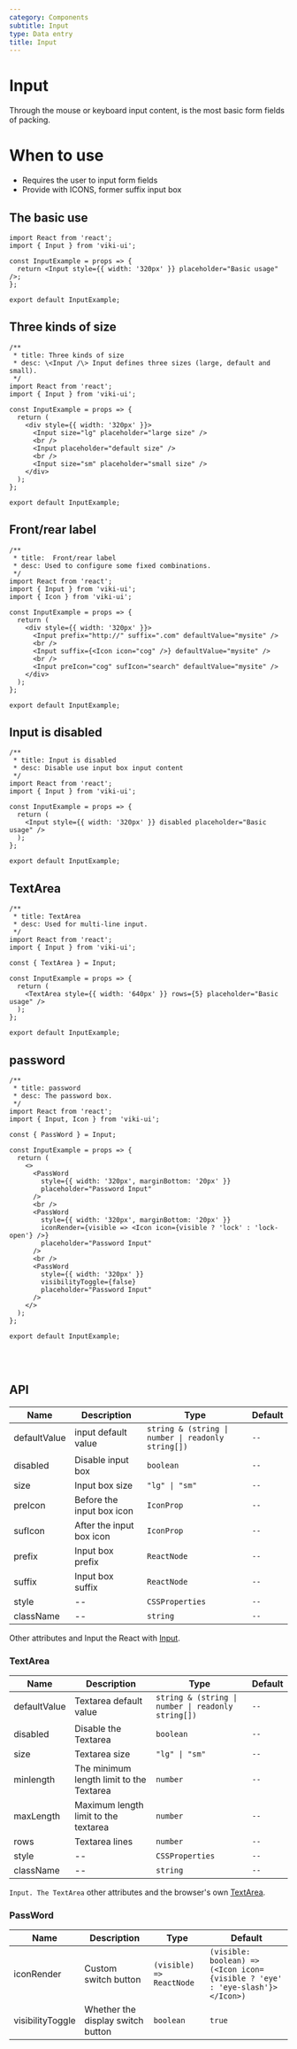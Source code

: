 ```yaml
---
category: Components
subtitle: Input
type: Data entry
title: Input
---
```


# Input

Through the mouse or keyboard input content, is the most basic form fields of packing.

# When to use

- Requires the user to input form fields
- Provide with ICONS, former suffix input box

## The basic use

```tsx
import React from 'react';
import { Input } from 'viki-ui';

const InputExample = props => {
  return <Input style={{ width: '320px' }} placeholder="Basic usage" />;
};

export default InputExample;
```

## Three kinds of size

```tsx
/**
 * title: Three kinds of size
 * desc: \<Input /\> Input defines three sizes (large, default and small).
 */
import React from 'react';
import { Input } from 'viki-ui';

const InputExample = props => {
  return (
    <div style={{ width: '320px' }}>
      <Input size="lg" placeholder="large size" />
      <br />
      <Input placeholder="default size" />
      <br />
      <Input size="sm" placeholder="small size" />
    </div>
  );
};

export default InputExample;
```

## Front/rear label

```tsx
/**
 * title:  Front/rear label
 * desc: Used to configure some fixed combinations.
 */
import React from 'react';
import { Input } from 'viki-ui';
import { Icon } from 'viki-ui';

const InputExample = props => {
  return (
    <div style={{ width: '320px' }}>
      <Input prefix="http://" suffix=".com" defaultValue="mysite" />
      <br />
      <Input suffix={<Icon icon="cog" />} defaultValue="mysite" />
      <br />
      <Input preIcon="cog" sufIcon="search" defaultValue="mysite" />
    </div>
  );
};

export default InputExample;
```

## Input is disabled

```tsx
/**
 * title: Input is disabled
 * desc: Disable use input box input content
 */
import React from 'react';
import { Input } from 'viki-ui';

const InputExample = props => {
  return (
    <Input style={{ width: '320px' }} disabled placeholder="Basic usage" />
  );
};

export default InputExample;
```

## TextArea

```tsx
/**
 * title: TextArea
 * desc: Used for multi-line input.
 */
import React from 'react';
import { Input } from 'viki-ui';

const { TextArea } = Input;

const InputExample = props => {
  return (
    <TextArea style={{ width: '640px' }} rows={5} placeholder="Basic usage" />
  );
};

export default InputExample;
```

## password

```tsx
/**
 * title: password
 * desc: The password box.
 */
import React from 'react';
import { Input, Icon } from 'viki-ui';

const { PassWord } = Input;

const InputExample = props => {
  return (
    <>
      <PassWord
        style={{ width: '320px', marginBottom: '20px' }}
        placeholder="Password Input"
      />
      <br />
      <PassWord
        style={{ width: '320px', marginBottom: '20px' }}
        iconRender={visible => <Icon icon={visible ? 'lock' : 'lock-open'} />}
        placeholder="Password Input"
      />
      <br />
      <PassWord
        style={{ width: '320px' }}
        visibilityToggle={false}
        placeholder="Password Input"
      />
    </>
  );
};

export default InputExample;
```

<br/>
<br/>

## API

| Name         | Description               | Type                                               | Default |
| ------------ | ------------------------- | -------------------------------------------------- | ------- |
| defaultValue | input default value       | `string & (string \| number \| readonly string[])` | `--`    |
| disabled     | Disable input box         | `boolean`                                          | `--`    |
| size         | Input box size            | `"lg" \| "sm"`                                     | `--`    |
| preIcon      | Before the input box icon | `IconProp`                                         | `--`    |
| sufIcon      | After the input box icon  | `IconProp`                                         | `--`    |
| prefix       | Input box prefix          | `ReactNode`                                        | `--`    |
| suffix       | Input box suffix          | `ReactNode`                                        | `--`    |
| style        | --                        | `CSSProperties`                                    | `--`    |
| className    | --                        | `string`                                           | `--`    |

Other attributes and Input the React with [Input](https://reactjs.org/docs/dom-elements.html#all-supported-html-attributes).

### TextArea

| Name         | Description                              | Type                                               | Default |
| ------------ | ---------------------------------------- | -------------------------------------------------- | ------- |
| defaultValue | Textarea default value                   | `string & (string \| number \| readonly string[])` | `--`    |
| disabled     | Disable the Textarea                     | `boolean`                                          | `--`    |
| size         | Textarea size                            | `"lg" \| "sm"`                                     | `--`    |
| minlength    | The minimum length limit to the Textarea | `number`                                           | `--`    |
| maxLength    | Maximum length limit to the textarea     | `number`                                           | `--`    |
| rows         | Textarea lines                           | `number`                                           | `--`    |
| style        | --                                       | `CSSProperties`                                    | `--`    |
| className    | --                                       | `string`                                           | `--`    |

`Input. The TextArea` other attributes and the browser's own [TextArea](https://developer.mozilla.org/en-US/docs/Web/HTML/Element/textarea).

### PassWord

| Name             | Description                       | Type                     | Default                                                                      |
| ---------------- | --------------------------------- | ------------------------ | ---------------------------------------------------------------------------- |
| iconRender       | Custom switch button              | `(visible) => ReactNode` | `(visible: boolean) => (<Icon icon={visible ? 'eye' : 'eye-slash'}></Icon>)` |
| visibilityToggle | Whether the display switch button | `boolean`                | `true`                                                                       |
